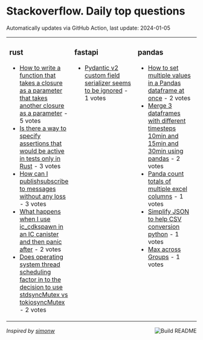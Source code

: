 # Stackoverflow. Daily top questions 

Automatically updates via GitHub Action, last update: <!-- date starts -->2024-01-05<!-- date ends -->


<table><tr><td valign="top" width="33%">

### rust
<!-- rust starts -->
* [How to write a function that takes a closure as a parameter that takes another closure as a parameter](https://stackoverflow.com/questions/77761299/how-to-write-a-function-that-takes-a-closure-as-a-parameter-that-takes-another-c) - 5 votes
* [Is there a way to specify assertions that would be active in tests only in Rust](https://stackoverflow.com/questions/77758004/is-there-a-way-to-specify-assertions-that-would-be-active-in-tests-only-in-rust) - 3 votes
* [How can I publishsubscribe to messages without any loss](https://stackoverflow.com/questions/77764335/how-can-i-publish-subscribe-to-messages-without-any-loss) - 3 votes
* [What happens when I use ic_cdkspawn in an IC canister and then panic after](https://stackoverflow.com/questions/77760705/what-happens-when-i-use-ic-cdkspawn-in-an-ic-canister-and-then-panic-after) - 2 votes
* [Does operating system thread scheduling factor in to the decision to use stdsyncMutex vs tokiosyncMutex](https://stackoverflow.com/questions/77760324/does-operating-system-thread-scheduling-factor-in-to-the-decision-to-use-stdsy) - 2 votes
<!-- rust ends -->
</td><td valign="top" width="34%">


### fastapi
<!-- fastapi starts -->
* [Pydantic v2 custom field serializer seems to be ignored](https://stackoverflow.com/questions/77764263/pydantic-v2-custom-field-serializer-seems-to-be-ignored) - 1 votes
<!-- fastapi ends -->
</td><td valign="top" width="34%">


### pandas
<!-- pandas starts -->
* [How to set multiple values in a Pandas dataframe at once](https://stackoverflow.com/questions/77764710/how-to-set-multiple-values-in-a-pandas-dataframe-at-once) - 2 votes
* [Merge 3 dataframes with different timesteps 10min and 15min and 30min using pandas](https://stackoverflow.com/questions/77766887/merge-3-dataframes-with-different-timesteps-10min-and-15min-and-30min-using-pa) - 2 votes
* [Panda count totals of multiple excel columns](https://stackoverflow.com/questions/77760248/panda-count-totals-of-multiple-excel-columns) - 1 votes
* [Simplify JSON to help CSV conversion python](https://stackoverflow.com/questions/77764275/simplify-json-to-help-csv-conversion-python) - 1 votes
* [Max across Groups](https://stackoverflow.com/questions/77755880/max-across-groups) - 1 votes
<!-- pandas ends -->
</td></tr></table>

<a href="https://github.com/hp0404/hp0404/actions"><img src="https://github.com/hp0404/hp0404/workflows/Build%20README/badge.svg" align="right" alt="Build README"></a> <p>*Inspired by  [simonw](https://github.com/simonw/simonw)*</p>
